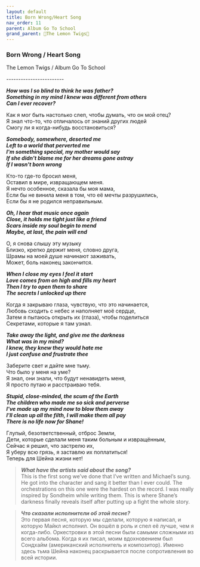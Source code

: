 ```yaml
---  
layout: default  
title: Born Wrong/Heart Song    
nav_order: 11  
parent: Album Go To School  
grand_parent: 🍋The Lemon Twigs🍋  
---  
```


### **Born Wrong / Heart Song**
<p>
The Lemon Twigs	/ Album Go To School
</p>
------------------------

**_How was I so blind to think he was father?  
Something in my mind I knew was different from others  
Can I ever recover?_**  

Как я мог быть настолько слеп, чтобы думать, что он мой отец?  
Я знал что-то, что отличалось от знаний других людей  
Cмогу ли я когда-нибудь восстановиться?  

**_Somebody, somewhere, deserted me  
Left to a world that perverted me  
I'm something special, my mother would say  
If she didn't blame me for her dreams gone astray  
If I wasn't born wrong_**  

Кто-то где-то бросил меня,  
Оставил в мире, извращающем меня.  
Я нечто особенное, сказала бы моя мама,  
Если бы не винила меня в том, что её мечты разрушились,  
Если бы я не родился неправильным.  

**_Oh, I hear that music once again  
Close, it holds me tight just like a friend  
Scars inside my soul begin to mend  
Maybe, at last, the pain will end_**  

О, я снова слышу эту музыку  
Близко, крепко держит меня, словно друга,   
Шрамы на моей душе начинают заживать,  
Может, боль наконец закончится.  

**_When I close my eyes I feel it start  
Love comes from on high and fills my heart  
Then I try to open them to share  
The secrets I unlocked up there_**  

Когда я закрываю глаза, чувствую, что это начинается,  
Любовь сходить с небес и наполняет моё сердце,  
Затем я пытаюсь открыть их (глаза), чтобы поделиться  
Секретами, которые я там узнал.  

**_Take away the light, and give me the darkness  
What was in my mind?  
I knew, they knew they would hate me  
I just confuse and frustrate thee_**  

Заберите свет и дайте мне тьму.  
Что было у меня на уме?  
Я знал, они знали, что будут ненавидеть меня,  
Я просто путаю и расстраиваю тебя.  

**_Stupid, close-minded, the scum of the Earth  
The children who made me so sick and perverse  
I've made up my mind now to blow them away  
I'll clean up all the filth, I will make them all pay  
There is no life now for Shane!_**  

Глупый, безответственный, отброс Земли,  
Дети, которые сделали меня таким больным и извращённым,  
Сейчас я решил, что заcтрелю их,  
Я уберу всю грязь, я заставлю их поплатиться!  
Теперь для Шейна жизни нет!  


> **_What have the artists said about the song?_**  
This is the first song we’ve done that I’ve written and Michael’s sung. He got into the character and sang it better than I ever could. The orchestrations on this one were the hardest on the record. I was really inspired by Sondheim while writing them. This is where Shane’s darkness finally reveals itself after putting up a fight the whole story.

> **_Что сказали исполнители об этой песне?_**  
Это первая песня, которую мы сделали, которую я написал, и которую Майкл исполнил. Он вошёл в роль и спел её лучше, чем я когда-либо. Оркестровки в этой песни были самыми сложными из всего альбома. Когда я их писал, моим вдохновением был Сондхайм (американский исполнитель и композитор). Именно здесь тьма Шейна наконец раскрывается после сопротивления во всей истории.
